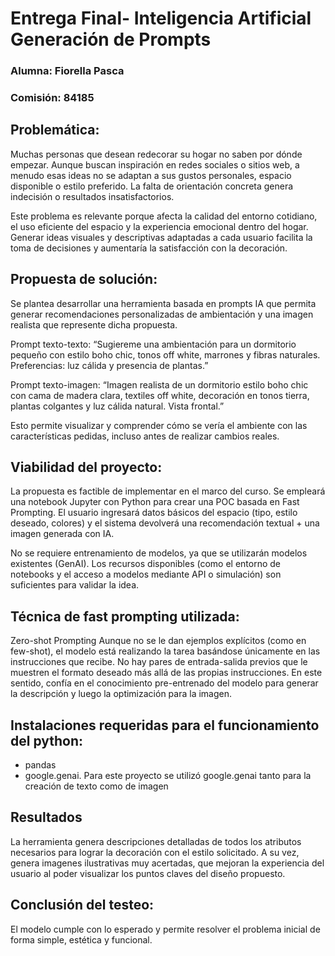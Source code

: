 # **Entrega Final- Inteligencia Artificial Generación de Prompts** #
### Alumna: Fiorella Pasca
### Comisión: 84185

## Problemática:
Muchas personas que desean redecorar su hogar no saben por dónde empezar. Aunque buscan inspiración en redes sociales o sitios web, a menudo esas ideas no se adaptan a sus gustos personales, espacio disponible o estilo preferido. La falta de orientación concreta genera indecisión o resultados insatisfactorios.

Este problema es relevante porque afecta la calidad del entorno cotidiano, el uso eficiente del espacio y la experiencia emocional dentro del hogar. Generar ideas visuales y descriptivas adaptadas a cada usuario facilita la toma de decisiones y aumentaría la satisfacción con la decoración.


## Propuesta de solución:
Se plantea desarrollar una herramienta basada en prompts IA que permita generar recomendaciones personalizadas de ambientación y una imagen realista que represente dicha propuesta.

Prompt texto-texto:
“Sugiereme una ambientación para un dormitorio pequeño con estilo boho chic, tonos off white, marrones y fibras naturales. Preferencias: luz cálida y presencia de plantas.”

Prompt texto-imagen:
“Imagen realista de un dormitorio estilo boho chic con cama de madera clara, textiles off white, decoración en tonos tierra, plantas colgantes y luz cálida natural. Vista frontal.”

Esto permite visualizar y comprender cómo se vería el ambiente con las características pedidas, incluso antes de realizar cambios reales. 


## Viabilidad del proyecto:
La propuesta es factible de implementar en el marco del curso. Se empleará una notebook Jupyter con Python para crear una POC basada en Fast Prompting. El usuario ingresará datos básicos del espacio (tipo, estilo deseado, colores) y el sistema devolverá una recomendación textual + una imagen generada con IA.

No se requiere entrenamiento de modelos, ya que se utilizarán modelos existentes (GenAI). Los recursos disponibles (como el entorno de notebooks y el acceso a modelos mediante API o simulación) son suficientes para validar la idea.

## Técnica de fast prompting utilizada:

Zero-shot Prompting 
Aunque no se le dan ejemplos explícitos (como en few-shot), el modelo está realizando la tarea basándose únicamente en las instrucciones que recibe. No hay pares de entrada-salida previos que le muestren el formato deseado más allá de las propias instrucciones. En este sentido, confía en el conocimiento pre-entrenado del modelo para generar la descripción y luego la optimización para la imagen.

## Instalaciones requeridas para el funcionamiento del python:
* pandas 
* google.genai. 
Para este proyecto se utilizó google.genai tanto para la creación de texto como de imagen


## Resultados
La herramienta genera descripciones detalladas de todos los atributos necesarios para lograr la decoración con el estilo solicitado. A su vez, genera  imagenes ilustrativas muy acertadas, que mejoran la experiencia del usuario al poder visualizar los puntos claves del diseño propuesto.


## Conclusión del testeo:
El modelo cumple con lo esperado y permite resolver el problema inicial de forma simple, estética y funcional.
